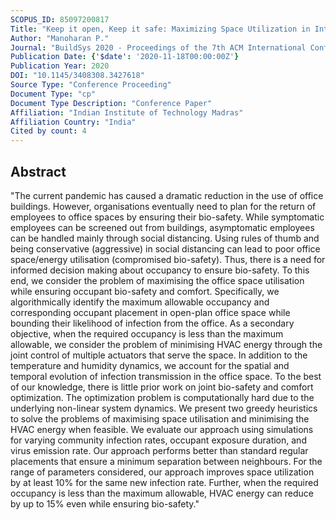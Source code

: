 ```yaml
---
SCOPUS_ID: 85097200817
Title: "Keep it open, Keep it safe: Maximizing Space Utilization in Intelligent Bio-safe Buildings"
Author: "Manoharan P."
Journal: "BuildSys 2020 - Proceedings of the 7th ACM International Conference on Systems for Energy-Efficient Buildings, Cities, and Transportation"
Publication Date: {'$date': '2020-11-18T00:00:00Z'}
Publication Year: 2020
DOI: "10.1145/3408308.3427618"
Source Type: "Conference Proceeding"
Document Type: "cp"
Document Type Description: "Conference Paper"
Affiliation: "Indian Institute of Technology Madras"
Affiliation Country: "India"
Cited by count: 4
---
```


## Abstract
"The current pandemic has caused a dramatic reduction in the use of office buildings. However, organisations eventually need to plan for the return of employees to office spaces by ensuring their bio-safety. While symptomatic employees can be screened out from buildings, asymptomatic employees can be handled mainly through social distancing. Using rules of thumb and being conservative (aggressive) in social distancing can lead to poor office space/energy utilisation (compromised bio-safety). Thus, there is a need for informed decision making about occupancy to ensure bio-safety. To this end, we consider the problem of maximising the office space utilisation while ensuring occupant bio-safety and comfort. Specifically, we algorithmically identify the maximum allowable occupancy and corresponding occupant placement in open-plan office space while bounding their likelihood of infection from the office. As a secondary objective, when the required occupancy is less than the maximum allowable, we consider the problem of minimising HVAC energy through the joint control of multiple actuators that serve the space. In addition to the temperature and humidity dynamics, we account for the spatial and temporal evolution of infection transmission in the office space. To the best of our knowledge, there is little prior work on joint bio-safety and comfort optimization. The optimization problem is computationally hard due to the underlying non-linear system dynamics. We present two greedy heuristics to solve the problems of maximising space utilisation and minimising the HVAC energy when feasible. We evaluate our approach using simulations for varying community infection rates, occupant exposure duration, and virus emission rate. Our approach performs better than standard regular placements that ensure a minimum separation between neighbours. For the range of parameters considered, our approach improves space utilization by at least 10% for the same new infection rate. Further, when the required occupancy is less than the maximum allowable, HVAC energy can reduce by up to 15% even while ensuring bio-safety."
